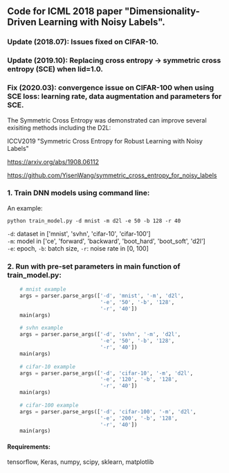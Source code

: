 ## Code for ICML 2018 paper "Dimensionality-Driven Learning with Noisy Labels".

### Update (2018.07): Issues fixed on CIFAR-10. 
### Update (2019.10): Replacing cross entropy -> symmetric cross entropy (SCE) when lid=1.0.
### Fix (2020.03): convergence issue on CIFAR-100 when using SCE loss: learning rate, data augmentation and parameters for SCE. 

The Symmetric Cross Entropy was demonstrated can improve several exisiting methods including the D2L:

ICCV2019 "Symmetric Cross Entropy for Robust Learning with Noisy Labels"

https://arxiv.org/abs/1908.06112

https://github.com/YisenWang/symmetric_cross_entropy_for_noisy_labels

### 1. Train DNN models using command line:

An example: <br/>

```
python train_model.py -d mnist -m d2l -e 50 -b 128 -r 40 
```

`-d`: dataset in ['mnist', 'svhn', 'cifar-10', 'cifar-100'] <br/>
`-m`: model in ['ce', 'forward', 'backward', 'boot_hard', 'boot_soft', 'd2l'] <br/>
`-e`: epoch, `-b`: batch size, `-r`: noise rate in [0, 100] <br/> 


### 2. Run with pre-set parameters in main function of train_model.py:
```python
    # mnist example
    args = parser.parse_args(['-d', 'mnist', '-m', 'd2l',
                              '-e', '50', '-b', '128',
                              '-r', '40'])
    main(args)
    
    # svhn example
    args = parser.parse_args(['-d', 'svhn', '-m', 'd2l',
                              '-e', '50', '-b', '128',
                              '-r', '40'])
    main(args)
    
    # cifar-10 example
    args = parser.parse_args(['-d', 'cifar-10', '-m', 'd2l',
                              '-e', '120', '-b', '128',
                              '-r', '40'])
    main(args)
    
    # cifar-100 example
    args = parser.parse_args(['-d', 'cifar-100', '-m', 'd2l',
                              '-e', '200', '-b', '128',
                              '-r', '40'])
    main(args)
```

#### Requirements:
tensorflow, Keras, numpy, scipy, sklearn, matplotlib
